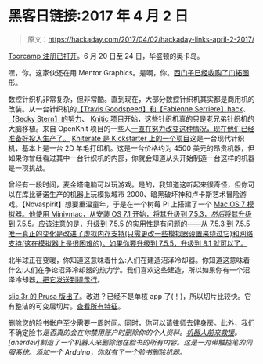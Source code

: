 # 黑客日链接:2017 年 4 月 2 日

> 原文：<https://hackaday.com/2017/04/02/hackaday-links-april-2-2017/>

[Toorcamp 注册已打开](http://toorcamp.toorcon.net)。6 月 20 日至 24 日，华盛顿的奥卡岛。

嘿，你。这家伙还在用 Mentor Graphics。是啊，你。[西门子已经收购了门拓图形](https://community.plm.automation.siemens.com/t5/Siemens-PLM-Corporate-Blog/Siemens-and-Mentor-Graphics-Open-Letter-to-Customers/ba-p/399976)。

数控针织机非常复杂，但非常酷。直到现在，大部分数控针织机其实都是商用机的改装。从一台针织机的[【Travis Goodspeed】和【Fabienne Serriere】hack](https://hackaday.com/2010/12/06/knitting-machine-hack-by-keypad-emulation/)、[【Becky Stern】的努力](https://hackaday.com/2010/11/08/make-a-knitting-machine-print-pixel-art/)、 [Knitic 项目](https://hackaday.com/2013/03/26/giving-a-cnc-knitting-machine-a-new-brain/)开始，这些针织机真的只是老兄弟针织机的大脑移植。来自 OpenKnit 项目的一些人[一直在努力改变这种情况，现在他们已经准备好投入生产了。](https://hackaday.com/2014/02/20/openknit-the-open-source-knitting-machine/) [Kniterate 是 Kickstarter 上的一个项目](https://www.kickstarter.com/projects/kniterate/kniterate-the-digital-knitting-machine?ref=4znpia)这是一台现代针织机，基本上是一台 2D 羊毛打印机。这是一台价格约为 4500 美元的昂贵机器，但如果你曾经看过其中一台针织机的内部，你就会知道从头开始制造一台这样的机器是一项挑战。

曾经有一段时间，麦金塔电脑可以玩游戏。是的，我知道这听起来很奇怪，但你可以在库比蒂诺生产的机器上玩模拟城市 2000、暗黑破坏神和卢卡斯艺术冒险游戏。【Novaspirit】想要重温童年，于是在一个树莓 Pi 上搭建了一个 [Mac OS 7 模拟器。他使用 Minivmac，从安装 OS 7.1 开始，将其升级到 7.5.3，*然后*将其升级到 7.5.5。应该注意的是，升级到 7.5.5 的实用性是有问题的——从 7.5.3 到 7.5.5 唯一真正的变化是改进了虚拟内存支持(只需更改一些模拟器设置来绕过它)和网络支持(这在模拟器上是很困难的)。如果你要升级到 7.5.5，升级到 8.1 就可以了。](https://www.youtube.com/watch?v=FvAAzRbNj5s)

北半球正在变暖，你知道这意味着什么:人们在建造沼泽冷却器。你知道这意味着什么:人们在争论沼泽冷却器的热力学。我们喜欢这些建造，所以如果你有一个沼泽冷却器[，把它发送到提示行](http://hackaday.com/submit-a-tip/)。

[slic 3r 的 Prusa 版出了](https://github.com/prusa3d/Slic3r/releases/tag/version_1.34.0)。改进？已经不是单核 app 了(！)，所以切片比较快。它有整洁的可变层切片。[查看所有特征](http://www.prusaprinters.org/smooth-variable-layer-height-awesome-supports-slic3r-prusa-edition/)。

删除您的脸书帐户至少需要一周时间。同时，你可以请律师去健身房。此外，我们不确定脸书*是否真的会在你禁用账户时删除你的个人资料。[机器人前来救援](https://www.facebook.com/andgee10/videos/10208931449711565/)。[anerdev]制造了一个机器人来删除他在脸书的所有内容。这是一对带触控笔的伺服系统。添加一个 Arduino，你就有了一个脸书删除机器。*